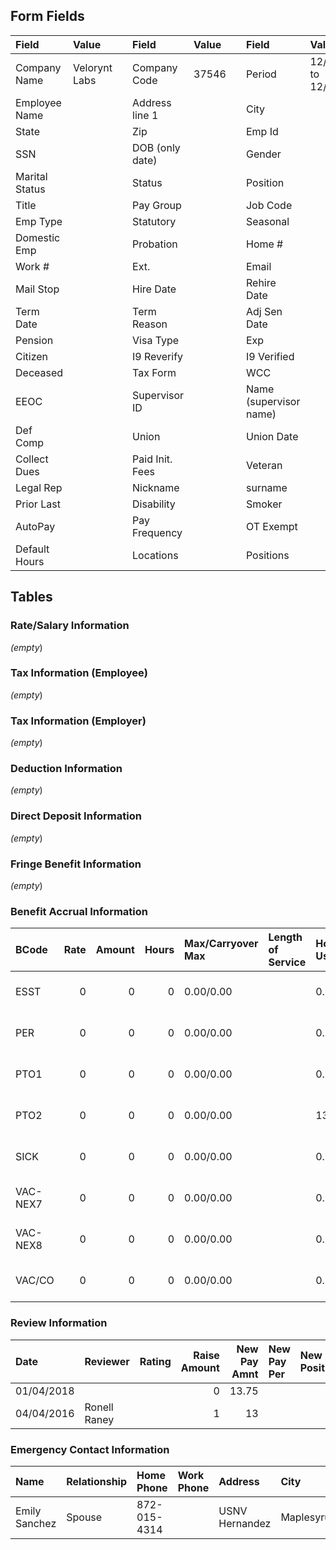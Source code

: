 ## Form Fields
| Field          | Value         |     | Field           | Value    |      | Field                  | Value                    |
|:---------------|:--------------|:----|:----------------|:---------|:-----|:-----------------------|:-------------------------|
| Company Name   | Velorynt Labs |     | Company Code    | 37546    |      | Period                 | 12/17/2024 to 12/26/2024 |
| Employee Name  |               |     | Address line 1  |          |      | City                   |                          |
| State          |               |     | Zip             |          |      | Emp Id                 |                          |
| SSN            |               |     | DOB (only date) |          |      | Gender                 |                          |
| Marital Status |               |     | Status          |          |      | Position               |                          |
| Title          |               |     | Pay Group       |          |      | Job Code               |                          |
| Emp Type       |               |     | Statutory       |          |      | Seasonal               |                          |
| Domestic Emp   |               |     | Probation       |          |      | Home #                 |                          |
| Work #         |               |     | Ext.            |          |      | Email                  |                          |
| Mail Stop      |               |     | Hire Date       |          |      | Rehire Date            |                          |
| Term Date      |               |     | Term Reason     |          |      | Adj Sen Date           |                          |
| Pension        |               |     | Visa Type       |          |      | Exp                    |                          |
| Citizen        |               |     | I9 Reverify     |          |      | I9 Verified            |                          |
| Deceased       |               |     | Tax Form        |          |      | WCC                    |                          |
| EEOC           |               |     | Supervisor ID   |          |      | Name (supervisor name) |                          |
| Def Comp       |               |     | Union           |          |      | Union Date             |                          |
| Collect Dues   |               |     | Paid Init. Fees |          |      | Veteran                |                          |
| Legal Rep      |               |     | Nickname        |          |      | surname                |                          |
| Prior Last     |               |     | Disability      |          |      | Smoker                 |                          |
| AutoPay        |               |     | Pay Frequency   |          |      | OT Exempt              |                          |
| Default Hours  |               |     | Locations       |          |      | Positions              |                          |

## Tables

### Rate/Salary Information
_(empty_)

### Tax Information (Employee)
_(empty_)

### Tax Information (Employer)
_(empty_)

### Deduction Information
_(empty_)

### Direct Deposit Information
_(empty_)

### Fringe Benefit Information
_(empty_)

### Benefit Accrual Information
| BCode    |   Rate |   Amount |   Hours | Max/Carryover Max   | Length of Service   | Hours: Used/Avail/Total/Prob   | Dollars: Used/Avail/Total/Prob   | Effective Dates          |
|:---------|-------:|---------:|--------:|:--------------------|:--------------------|:-------------------------------|:---------------------------------|:-------------------------|
| ESST     |      0 |        0 |       0 | 0.00/0.00           |                     | 0.00/0.00/0.00/0.00            | 0.00/-1.30/0.00/0.00             | 01/01/2024 to 01/01/2024 |
| PER      |      0 |        0 |       0 | 0.00/0.00           |                     | 0.00/0.00/0.00/0.00            | 0.00/0.00/0.00/0.00              | 01/01/2016 to 12/31/2020 |
| PTO1     |      0 |        0 |       0 | 0.00/0.00           |                     | 0.00/0.00/0.00/0.00            | 0.00/0.00/0.00/0.00              | 01/01/2021 to 01/01/2021 |
| PTO2     |      0 |        0 |       0 | 0.00/0.00           |                     | 130.00/64.61/0.00/0.00         | 2723.50/1353.58/0.00/0.00        | 01/01/2021 to 12/31/2100 |
| SICK     |      0 |        0 |       0 | 0.00/0.00           |                     | 0.00/0.00/0.00/0.00            | 0.00/0.00/0.00/0.00              | 04/22/2016 to 12/31/2020 |
| VAC-NEX7 |      0 |        0 |       0 | 0.00/0.00           |                     | 0.00/0.00/0.00/0.00            | 0.00/0.00/0.00/0.00              | 08/06/2017 to 12/31/2020 |
| VAC-NEX8 |      0 |        0 |       0 | 0.00/0.00           |                     | 0.00/0.00/0.00/0.00            | 107.20/553.15/0.00/0.00          | 04/22/2016 to 08/05/2017 |
| VAC/CO   |      0 |        0 |       0 | 0.00/0.00           |                     | 0.00/0.00/0.00/0.00            | 0.00/0.00/0.00/0.00              | 01/01/2018 to 12/31/2020 |

### Review Information
| Date       | Reviewer     | Rating   |   Raise Amount |   New Pay Amnt | New Pay Per   | New Position   | Effective Date   | Next Review   |
|:-----------|:-------------|:---------|---------------:|---------------:|:--------------|:---------------|:-----------------|:--------------|
| 01/04/2018 |              |          |              0 |          13.75 |               |                | 01/04/2018       | 01/01/1900    |
| 04/04/2016 | Ronell Raney |          |              1 |          13    |               |                | 04/04/2016       | 01/04/2017    |

### Emergency Contact Information
| Name          | Relationship   | Home Phone   | Work Phone   | Address        | City       | State   |   Zip | Country   |
|:--------------|:---------------|:-------------|:-------------|:---------------|:-----------|:--------|------:|:----------|
| Emily Sanchez | Spouse         | 872-015-4314 |              | USNV Hernandez | Maplesyrup | AE      | 60890 |           |